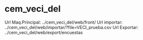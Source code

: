 # cem_veci_del
Url Maq.Principal: ../cem_veci_del/web/front/
Url importar: ../cem_veci_del/web/importar/?file=VECI_prueba.csv
Url Exportar: ../cem_veci_del/web/export/encuestas
